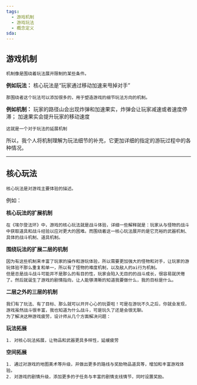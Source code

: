 ```yaml
---
tags:
  - 游戏机制
  - 游戏玩法
  - 概念定义
sda:
---
```




## 游戏机制

	机制像是围绕着玩法展开限制的某些条件。

**例如玩法：**
核心玩法是“玩家通过移动加速来甩掉对手”

	那围绕者这个玩法可以添加很多的，用于塑造游戏的细节玩法方向的机制。

**例如机制：**
玩家的路径山会出现炸弹和加速果实，炸弹会让玩家减速或者速度停滞；
加速果实会提升玩家的移动速度

	这就是一个对于玩法的延展机制

所以，我个人将机制理解为玩法细节的补充，它更加详细的指定的游玩过程中的各种情况。


***

## 核心玩法

	核心玩法是对游戏主要体验的描述。

例如：

**核心玩法的扩展机制**

	在《埃尔登法环》中，游戏的核心玩法就是战斗体验，详细一些解释就是：玩家从与怪物的战斗中获取道具和战斗经验以应对更大的困难。而围绕着这一核心玩法展开的是它充裕的武器机制、具体的战斗机制、道具机制。

**围绕玩法的扩展二层的机制**

	因为有这些机制来丰富了玩家的操作和游玩体验，所以需要更加强大的怪物和对手，让玩家的游玩体验不那么重复和单一，所以有了怪物的难度机制，以及敌人的ai行为机制。
	但是总是战斗战斗可能并不是那么的有目的性，玩家会陷入无目的的战斗成长，很容易就厌倦了。然后就诞生了游戏的剧情指向，让人能够清晰的知道我要做什么，我的目标是什么。

**二层之外的三层的机制**

	我们有了玩法、有了目标、那么就可以开开心心的玩耍啦！可是在游玩不久之后，你就会发现，游戏虽然战斗很丰富，我也知道为什么战斗，可是玩久了还是会很无聊。
	为了解决这种游戏疲劳，设计师从几个方面解决问题：

**玩法拓展**

	1. 对核心玩法拓展，让物品和武器更具多样性，延缓疲劳

**空间拓展**

	1. 通过对游戏的地图美术等升级，并做出更多的路线与奖励物品道具等，增加和丰富游戏体验。
	2. 对游戏的剧情升级，添加更多的子任务与丰富的剧情支线情节，同时设置奖励。
